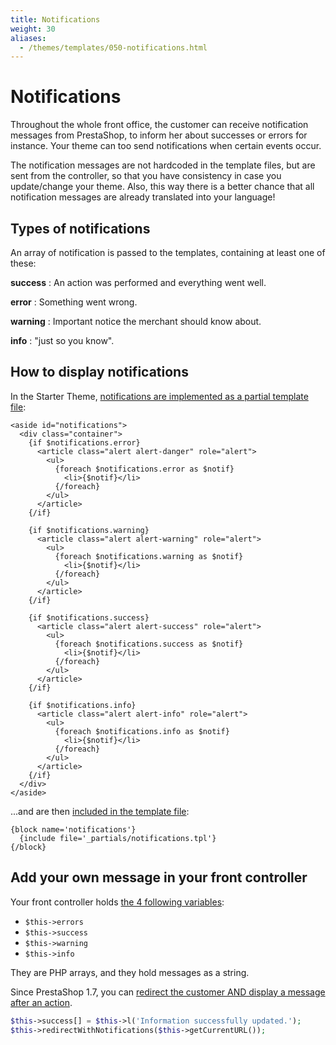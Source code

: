 ```yaml
---
title: Notifications
weight: 30
aliases:
  - /themes/templates/050-notifications.html
---
```


# Notifications

Throughout the whole front office, the customer can receive notification messages
from PrestaShop, to inform her about successes or errors for instance.
Your theme can too send notifications when certain events occur.

The notification messages are not hardcoded in the template files, but are sent
from the controller, so that you have consistency in case you update/change your theme.
Also, this way there is a better chance that all notification messages are already
translated into your language!


## Types of notifications

An array of notification is passed to the templates, containing at least one of these:

**success**
: An action was performed and everything went well.

**error**
: Something went wrong.

**warning**
: Important notice the merchant should know about.

**info**
: "just so you know".

## How to display notifications

In the Starter Theme, [notifications are implemented as a partial template file](https://github.com/PrestaShop/StarterTheme/blob/master/templates/_partials/notifications.tpl):

```html+smarty
<aside id="notifications">
  <div class="container">
    {if $notifications.error}
      <article class="alert alert-danger" role="alert">
        <ul>
          {foreach $notifications.error as $notif}
            <li>{$notif}</li>
          {/foreach}
        </ul>
      </article>
    {/if}

    {if $notifications.warning}
      <article class="alert alert-warning" role="alert">
        <ul>
          {foreach $notifications.warning as $notif}
            <li>{$notif}</li>
          {/foreach}
        </ul>
      </article>
    {/if}

    {if $notifications.success}
      <article class="alert alert-success" role="alert">
        <ul>
          {foreach $notifications.success as $notif}
            <li>{$notif}</li>
          {/foreach}
        </ul>
      </article>
    {/if}

    {if $notifications.info}
      <article class="alert alert-info" role="alert">
        <ul>
          {foreach $notifications.info as $notif}
            <li>{$notif}</li>
          {/foreach}
        </ul>
      </article>
    {/if}
  </div>
</aside>
```

...and are then [included in the template file](https://github.com/PrestaShop/StarterTheme/blob/master/templates/checkout/checkout.tpl#L18-L20):

```smarty
{block name='notifications'}
  {include file='_partials/notifications.tpl'}
{/block}
```

## Add your own message in your front controller

Your front controller holds [the 4 following variables](https://github.com/PrestaShop/PrestaShop/blob/develop/classes/controller/FrontController.php#L618-L640):

* ``$this->errors``
* ``$this->success``
* ``$this->warning``
* ``$this->info``

They are PHP arrays, and they hold messages as a string.

Since PrestaShop 1.7, you can [redirect the customer AND display a message after an action](https://github.com/PrestaShop/PrestaShop/blob/develop/classes/controller/FrontController.php#L553-L572).

```php
$this->success[] = $this->l('Information successfully updated.');
$this->redirectWithNotifications($this->getCurrentURL());
```

